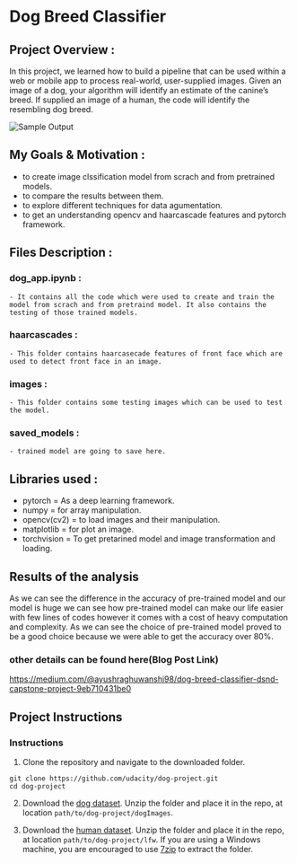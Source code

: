 # Dog Breed Classifier

[//]: # (Image References)

[image1]: ./images/sample_dog_output.png "Sample Output"
[image2]: ./images/vgg16_model.png "VGG-16 Model Keras Layers"
[image3]: ./images/vgg16_model_draw.png "VGG16 Model Figure"


## Project Overview :
In this project, we  learned how to build a pipeline that can be used within a web or mobile app to process real-world, user-supplied images.  Given an image of a dog, your algorithm will identify an estimate of the canine’s breed.  If supplied an image of a human, the code will identify the resembling dog breed.  

![Sample Output][image1]

## My Goals & Motivation :
- to create image clssification model from scrach and from pretrained models.
- to compare the results between them.
- to explore different techniques for data agumentation.
- to get an understanding opencv and haarcascade features and pytorch framework.

## Files Description :
### dog_app.ipynb :
	- It contains all the code which were used to create and train the model from scrach and from pretraind model. It also contains the testing of those trained models.
### haarcascades :
	- This folder contains haarcasecade features of front face which are used to detect front face in an image.
### images :
	- This folder contains some testing images which can be used to test the model.
### saved_models :
	- trained model are going to save here.


## Libraries used :
- pytorch = As a deep learning framework.
- numpy = for array manipulation.
- opencv(cv2) = to load images and their manipulation.
- matplotlib = for plot an image.
- torchvision = To get pretarined model and image transformation and loading.

## Results of the analysis

As we can see the difference in the accuracy of pre-trained model and our model is huge we can see how pre-trained model can make our life easier with few lines of codes however it comes with a cost of heavy computation and complexity.
As we can see the choice of pre-trained model proved to be a good choice because we were able to get the accuracy over 80%.

### other details can be found here(Blog Post Link)
https://medium.com/@ayushraghuwanshi98/dog-breed-classifier-dsnd-capstone-project-9eb710431be0

## Project Instructions

### Instructions

1. Clone the repository and navigate to the downloaded folder.
```	
git clone https://github.com/udacity/dog-project.git
cd dog-project
```

2. Download the [dog dataset](https://s3-us-west-1.amazonaws.com/udacity-aind/dog-project/dogImages.zip).  Unzip the folder and place it in the repo, at location `path/to/dog-project/dogImages`. 

3. Download the [human dataset](https://s3-us-west-1.amazonaws.com/udacity-aind/dog-project/lfw.zip).  Unzip the folder and place it in the repo, at location `path/to/dog-project/lfw`.  If you are using a Windows machine, you are encouraged to use [7zip](http://www.7-zip.org/) to extract the folder. 

